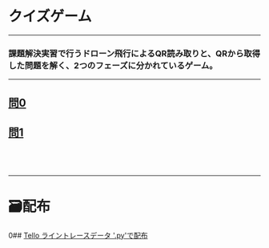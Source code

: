 # クイズゲーム


---


### 課題解決実習で行うドローン飛行によるQR読み取りと、QRから取得した問題を解く、2つのフェーズに分かれているゲーム。

---

## <a href="#home/000">問0</a><br>
## <a href="#home/001">問1</a><br>
## <a style="Display:none;" href="#work/thu-quiz-game/352">問2</a><br>

---

# 🗃️配布


0## <a href="https://github.com/MotoYucchi/YYMarkdownSimplePages/blob/main/public/donloads/drone_linetrace_advanced.py">Tello ライントレースデータ '.py'で配布</a><br>
